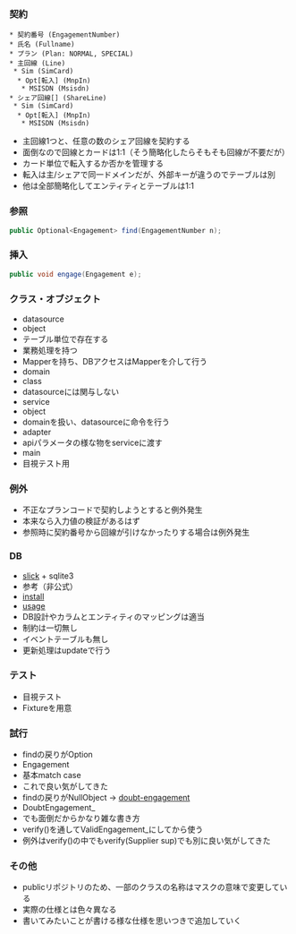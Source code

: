 ### 契約
```
* 契約番号 (EngagementNumber)
* 氏名 (Fullname)
* プラン (Plan: NORMAL, SPECIAL)
* 主回線 (Line)
 * Sim (SimCard)
  * Opt[転入] (MnpIn)
   * MSISDN (Msisdn)
* シェア回線[] (ShareLine)
 * Sim (SimCard)
  * Opt[転入] (MnpIn)
   * MSISDN (Msisdn)
```
+ 主回線1つと、任意の数のシェア回線を契約する
+ 面倒なので回線とカードは1:1（そう簡略化したらそもそも回線が不要だが）
+ カード単位で転入するか否かを管理する
+ 転入は主/シェアで同一ドメインだが、外部キーが違うのでテーブルは別
+ 他は全部簡略化してエンティティとテーブルは1:1

### 参照
```Java
public Optional<Engagement> find(EngagementNumber n);
```

### 挿入
```Java
public void engage(Engagement e);
```

### クラス・オブジェクト
+ datasource
 + object
 + テーブル単位で存在する
 + 業務処理を持つ
 + Mapperを持ち、DBアクセスはMapperを介して行う
+ domain
 + class
 + datasourceには関与しない
+ service
 + object
 + domainを扱い、datasourceに命令を行う
+ adapter
 + apiパラメータの様な物をserviceに渡す
+ main
 + 目視テスト用

### 例外
+ 不正なプランコードで契約しようとすると例外発生
 + 本来なら入力値の検証があるはず
+ 参照時に契約番号から回線が引けなかったりする場合は例外発生

### DB
+ [slick](http://slick.typesafe.com/) + sqlite3
+ 参考（非公式）
 + [install](http://kaiyori.net/wordpress/?p=137)
 + [usage](http://www.mwsoft.jp/programming/scala/slick_query.html)
+ DB設計やカラムとエンティティのマッピングは適当
+ 制約は一切無し
+ イベントテーブルも無し
 + 更新処理はupdateで行う

### テスト
+ 目視テスト
+ Fixtureを用意

### 試行
+ findの戻りがOption
 + Engagement
 + 基本match case
 + これで良い気がしてきた
+ findの戻りがNullObject → [doubt-engagement](#)
 + DoubtEngagement\_
 + でも面倒だからかなり雑な書き方
 + verify()を通してValidEngagement\_にしてから使う
 + 例外はverify()の中でもverify(Supplier sup)でも別に良い気がしてきた

### その他
+ publicリポジトリのため、一部のクラスの名称はマスクの意味で変更している
+ 実際の仕様とは色々異なる
+ 書いてみたいことが書ける様な仕様を思いつきで追加していく
